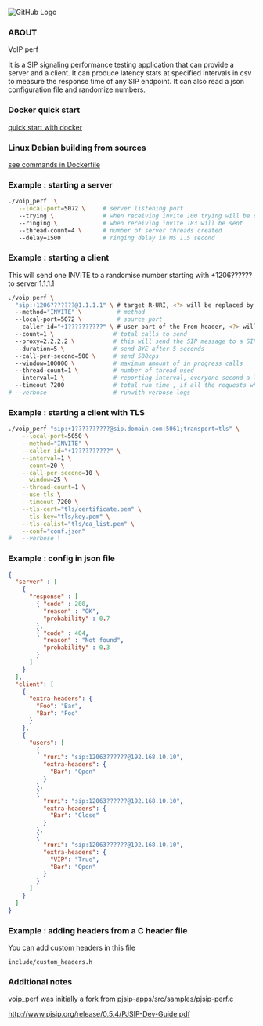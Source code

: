 

![GitHub Logo](logo_small0.jpg)

### ABOUT
VoIP perf

It is a SIP signaling performance testing application that can provide a server and a client.
It can produce latency stats at specified intervals in csv to measure the response time of any SIP endpoint.
It can also read a json configuration file and randomize numbers.



### Docker quick start
[quick start with docker](QUICK_START.md)

### Linux Debian building from sources
[see commands in Dockerfile](docker/Dockerfile)

### Example : starting a server

```bash
./voip_perf  \
   --local-port=5072 \     # server listening port
   --trying \              # when receiving invite 100 trying will be send
   --ringing \             # when receiving invite 183 will be sent
   --thread-count=4 \      # number of server threads created
   --delay=1500            # ringing delay in MS 1.5 second
```
### Example : starting a client

This will send one INVITE to a randomise number starting with +1206?????? to server 1.1.1.1

```bash
./voip_perf \
  "sip:+1206???????@1.1.1.1" \ # target R-URI, <?> will be replaced by random digit
  --method="INVITE" \          # method
  --local-port=5072 \          # source port
  --caller-id="+1??????????" \ # user part of the From header, <?> will be replaced by random digit
  --count=1 \                 # total calls to send
  --proxy=2.2.2.2 \           # this will send the SIP message to a SIP proxy instead of the host in R-URI
  --duration=5 \              # send BYE after 5 seconds
  --call-per-second=500 \     # send 500cps
  --window=100000 \           # maximum amount of in progress calls
  --thread-count=1 \          # number of thread used
  --interval=1 \              # reporting interval, everyone second a line is added to voip_perf_stats.log with latency metrics
  --timeout 7200              # total run time , if all the requests where not send, voip_perf will stop and report scnenario timeout
# --verbose                   # runwith verbose logs
```

### Example : starting a client with TLS

```bash
./voip_perf "sip:+1??????????@sip.domain.com:5061;transport=tls" \
	--local-port=5050 \
	--method="INVITE" \
	--caller-id="+1??????????" \
	--interval=1 \
	--count=20 \
	--call-per-second=10 \
	--window=25 \
	--thread-count=1 \
	--use-tls \
	--timeout 7200 \
	--tls-cert="tls/certificate.pem" \
	--tls-key="tls/key.pem" \
	--tls-calist="tls/ca_list.pem" \
	--conf="conf.json"
#	--verbose \
```

### Example : config in json file
```json
{
  "server" : [
    {
      "response" : [
        { "code" : 200,
          "reason" : "OK",
          "probability" : 0.7
        },
        { "code" : 404,
          "reason" : "Not found",
          "probability" : 0.3
        }
      ]
    }
  ],
  "client": [
    {
      "extra-headers": {
        "Foo": "Bar",
        "Bar": "Foo"
      }
    },
    {
      "users": [
        {
          "ruri": "sip:12063??????@192.168.10.10",
          "extra-headers": {
            "Bar": "Open"
          }
        },
        {
          "ruri": "sip:12063??????@192.168.10.10",
          "extra-headers": {
            "Bar": "Close"
          }
        },
        {
          "ruri": "sip:12063??????@192.168.10.10",
          "extra-headers": {
            "VIP": "True",
            "Bar": "Open"
          }
        }
      ]
    }
  ]
}
```

### Example : adding headers from a C header file

You can add custom headers in this file
```
include/custom_headers.h
```

### Additional notes

voip_perf was initially a fork from pjsip-apps/src/samples/pjsip-perf.c

http://www.pjsip.org/release/0.5.4/PJSIP-Dev-Guide.pdf
